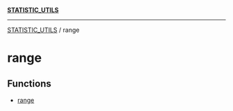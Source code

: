 [**STATISTIC_UTILS**](../README.md)

***

[STATISTIC_UTILS](../README.md) / range

# range

## Functions

- [range](functions/range.md)
